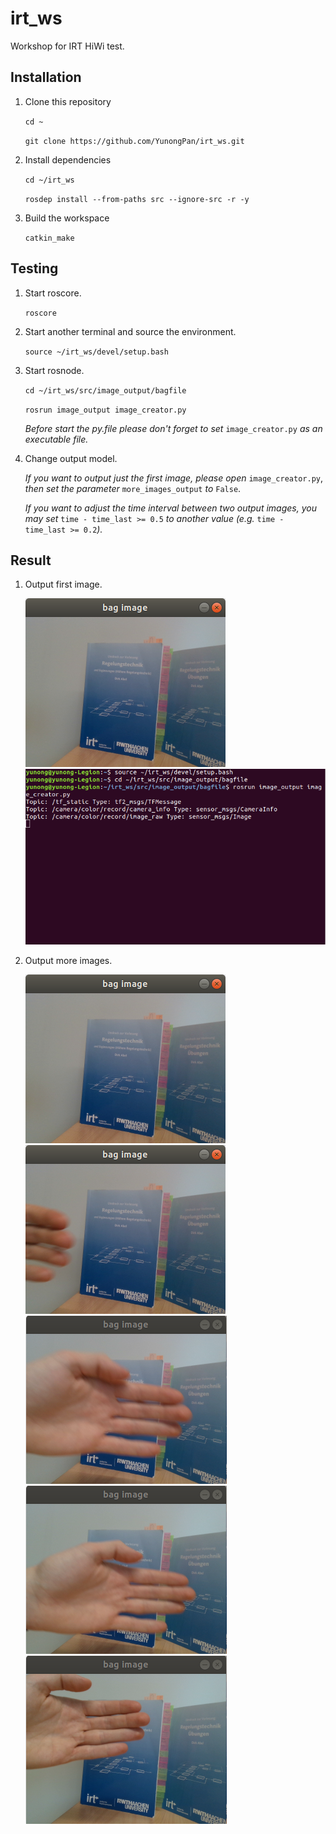 # irt_ws
Workshop for IRT HiWi test.

## Installation
1. Clone this repository  
  
	`cd ~`  
  
	`git clone https://github.com/YunongPan/irt_ws.git`  
  
2. Install dependencies  
  
	`cd ~/irt_ws`  
  
	`rosdep install --from-paths src --ignore-src -r -y`  
  
3. Build the workspace  
  
	`catkin_make`  
  
	
## Testing
1. Start roscore.
  
	`roscore`  
  
2. Start another terminal and source the environment.
  
	`source ~/irt_ws/devel/setup.bash`  
  
3. Start rosnode.
  
	`cd ~/irt_ws/src/image_output/bagfile`  
  
  	`rosrun image_output image_creator.py`  
  
  	*Before start the py.file please don't forget to set* `image_creator.py` *as an executable file.*  
  

  
4. Change output model.  
  
	*If you want to output just the first image, please open* `image_creator.py`, *then set the parameter* `more_images_output`  *to* `False`.  
  
	*If you want to adjust the time interval between two output images, you may set* `time - time_last >= 0.5` *to another value (e.g.* `time - time_last >= 0.2`*).* 
  
## Result
1. Output first image.
  
  	![image](https://raw.githubusercontent.com/YunongPan/readme_add_pic/main/IRT_first_image.png)
	![image](https://raw.githubusercontent.com/YunongPan/readme_add_pic/main/IRT_TOPIC.png)
  
2. Output more images.
  
  	![image](https://raw.githubusercontent.com/YunongPan/readme_add_pic/main/IRT_first_image.png)
	![image](https://raw.githubusercontent.com/YunongPan/readme_add_pic/main/IRT_2_image.png)
  	![image](https://raw.githubusercontent.com/YunongPan/readme_add_pic/main/IRT_3_image.png)
	![image](https://raw.githubusercontent.com/YunongPan/readme_add_pic/main/IRT_4_image.png)
	![image](https://raw.githubusercontent.com/YunongPan/readme_add_pic/main/IRT_5_image.png)
